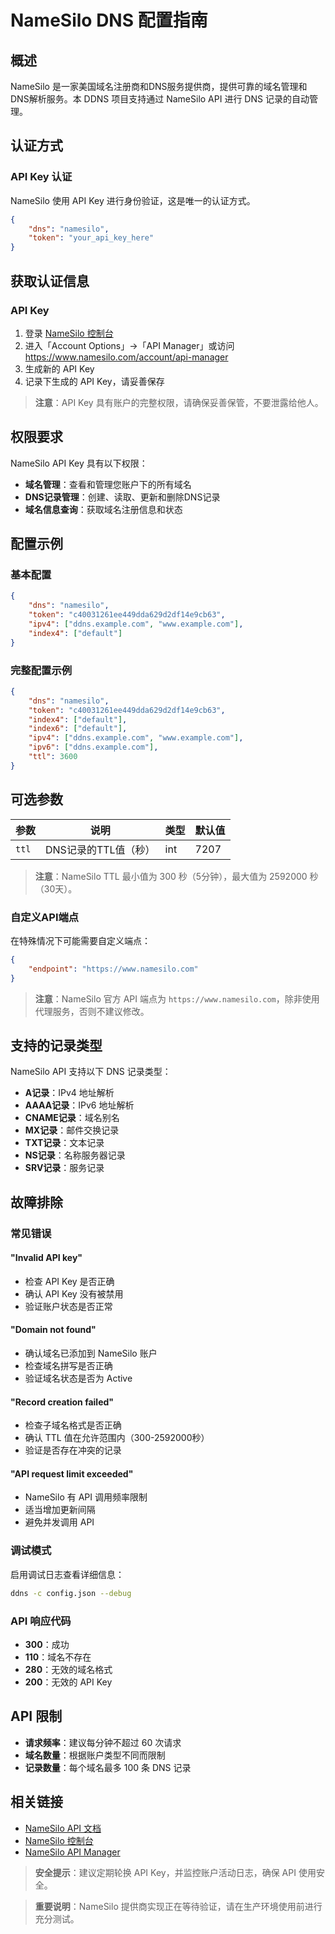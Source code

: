 # NameSilo DNS 配置指南

## 概述

NameSilo 是一家美国域名注册商和DNS服务提供商，提供可靠的域名管理和DNS解析服务。本 DDNS 项目支持通过 NameSilo API 进行 DNS 记录的自动管理。

## 认证方式

### API Key 认证

NameSilo 使用 API Key 进行身份验证，这是唯一的认证方式。

```json
{
    "dns": "namesilo",
    "token": "your_api_key_here"
}
```

## 获取认证信息

### API Key

1. 登录 [NameSilo 控制台](https://www.namesilo.com/account_home.php)
2. 进入「Account Options」→「API Manager」或访问 <https://www.namesilo.com/account/api-manager>
3. 生成新的 API Key
4. 记录下生成的 API Key，请妥善保存

> **注意**：API Key 具有账户的完整权限，请确保妥善保管，不要泄露给他人。

## 权限要求

NameSilo API Key 具有以下权限：
- **域名管理**：查看和管理您账户下的所有域名
- **DNS记录管理**：创建、读取、更新和删除DNS记录
- **域名信息查询**：获取域名注册信息和状态

## 配置示例

### 基本配置

```json
{
    "dns": "namesilo",
    "token": "c40031261ee449dda629d2df14e9cb63",
    "ipv4": ["ddns.example.com", "www.example.com"],
    "index4": ["default"]
}
```

### 完整配置示例

```json
{
    "dns": "namesilo",
    "token": "c40031261ee449dda629d2df14e9cb63",
    "index4": ["default"],
    "index6": ["default"],
    "ipv4": ["ddns.example.com", "www.example.com"],
    "ipv6": ["ddns.example.com"],
    "ttl": 3600
}
```

## 可选参数

| 参数 | 说明 | 类型 | 默认值 |
|------|------|------|-------|
| `ttl` | DNS记录的TTL值（秒） | int | 7207 |

> **注意**：NameSilo TTL 最小值为 300 秒（5分钟），最大值为 2592000 秒（30天）。

### 自定义API端点

在特殊情况下可能需要自定义端点：

```json
{
    "endpoint": "https://www.namesilo.com"
}
```

> **注意**：NameSilo 官方 API 端点为 `https://www.namesilo.com`，除非使用代理服务，否则不建议修改。

## 支持的记录类型

NameSilo API 支持以下 DNS 记录类型：
- **A记录**：IPv4 地址解析
- **AAAA记录**：IPv6 地址解析
- **CNAME记录**：域名别名
- **MX记录**：邮件交换记录
- **TXT记录**：文本记录
- **NS记录**：名称服务器记录
- **SRV记录**：服务记录

## 故障排除

### 常见错误

#### "Invalid API key"
- 检查 API Key 是否正确
- 确认 API Key 没有被禁用
- 验证账户状态是否正常

#### "Domain not found" 
- 确认域名已添加到 NameSilo 账户
- 检查域名拼写是否正确
- 验证域名状态是否为 Active

#### "Record creation failed"
- 检查子域名格式是否正确
- 确认 TTL 值在允许范围内（300-2592000秒）
- 验证是否存在冲突的记录

#### "API request limit exceeded"
- NameSilo 有 API 调用频率限制
- 适当增加更新间隔
- 避免并发调用 API

### 调试模式

启用调试日志查看详细信息：

```sh
ddns -c config.json --debug
```

### API 响应代码

- **300**：成功
- **110**：域名不存在
- **280**：无效的域名格式
- **200**：无效的 API Key

## API 限制

- **请求频率**：建议每分钟不超过 60 次请求
- **域名数量**：根据账户类型不同而限制
- **记录数量**：每个域名最多 100 条 DNS 记录

## 相关链接

- [NameSilo API 文档](https://www.namesilo.com/api-reference)
- [NameSilo 控制台](https://www.namesilo.com/account_home.php)
- [NameSilo API Manager](https://www.namesilo.com/account/api-manager)

> **安全提示**：建议定期轮换 API Key，并监控账户活动日志，确保 API 使用安全。

> **重要说明**：NameSilo 提供商实现正在等待验证，请在生产环境使用前进行充分测试。